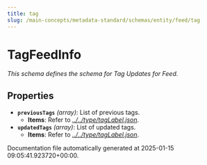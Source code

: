 ```yaml
---
title: tag
slug: /main-concepts/metadata-standard/schemas/entity/feed/tag
---
```


# TagFeedInfo

*This schema defines the schema for Tag Updates for Feed.*

## Properties

- **`previousTags`** *(array)*: List of previous tags.
  - **Items**: Refer to *[../../type/tagLabel.json](#/../type/tagLabel.json)*.
- **`updatedTags`** *(array)*: List of updated tags.
  - **Items**: Refer to *[../../type/tagLabel.json](#/../type/tagLabel.json)*.


Documentation file automatically generated at 2025-01-15 09:05:41.923720+00:00.
